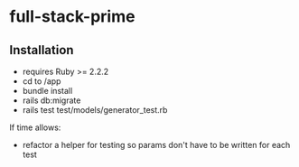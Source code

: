 # full-stack-prime

## Installation
- requires Ruby >= 2.2.2
- cd to /app
- bundle install
- rails db:migrate
- rails test test/models/generator_test.rb


If time allows:
- refactor a helper for testing so params don't have to be written for each test
